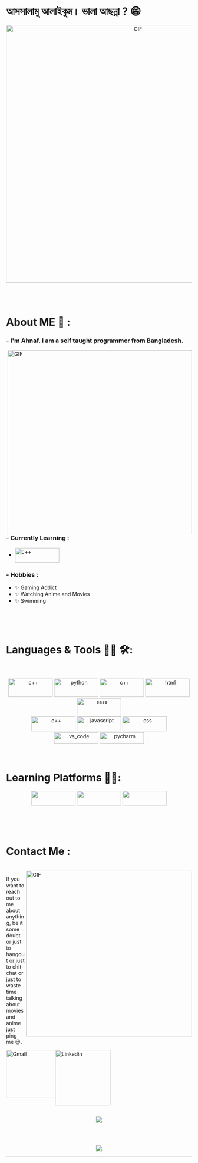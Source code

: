 #  আসসালামু আলাইকুম।  ভালা আছন্না ? 😁 



<div align="center">
<img hight="300" width="700" alt="GIF" align="center" src="https://github.com/Xx-Ashutosh-xX/Xx-Ashutosh-xX/blob/master/assets/208593.gif">
</div>

</br>
</br>
</br>


# About ME 💬 :

### - I'm Ahnaf. I am a self taught programmer from Bangladesh.

<img hight="400" width="500" alt="GIF" align="right" src="https://github.com/Xx-Ashutosh-xX/Xx-Ashutosh-xX/blob/master/assets/1936.gif">

### - Currently Learning :
- <img src="https://img.shields.io/badge/react-%2320232a.svg?style=for-the-badge&logo=react&logoColor=%2361DAFB" alt="c++" width="120" height="40" align="center">

### - Hobbies : 
- ✨ Gaming Addict
- ✨ Watching Anime and Movies
- ✨ Swimming


</br>
</br>
</br>



# Languages & Tools 👨‍💻 🛠:
</br>

<p align="center">

<!-- For more icons please follow  https://github.com/MikeCodesDotNET/ColoredBadges -->
<img src="https://img.shields.io/badge/c-%2300599C.svg?style=for-the-badge&logo=c&logoColor=white" alt="c++" width="120" height="50">
<img src="https://img.shields.io/badge/python-3670A0?style=for-the-badge&logo=python&logoColor=ffdd54" alt="python" width="120" height="50">
<img src="https://img.shields.io/badge/react-%2320232a.svg?style=for-the-badge&logo=react&logoColor=%2361DAFB" alt="c++" width="120" height="50">
<img src="https://img.shields.io/badge/html5-%23E34F26.svg?style=for-the-badge&logo=html5&logoColor=white" alt="html" width="120" height="50">
<img src="https://img.shields.io/badge/SASS-hotpink.svg?style=for-the-badge&logo=SASS&logoColor=white" alt="sass" width="120" height="50">

</br>
<img src="https://img.shields.io/badge/c++-%2300599C.svg?style=for-the-badge&logo=c%2B%2B&logoColor=white" alt="c++" width="120" height="40">
<img src="https://github.com/MikeCodesDotNET/ColoredBadges/blob/master/png/dev/languages/js.png" alt="javascript" width="120" height="40">
<img src="https://img.shields.io/badge/css3-%231572B6.svg?style=for-the-badge&logo=css3&logoColor=white" alt="css"  width="120" height="40">

</br>
<img src="https://img.shields.io/badge/VisualStudioCode-0078d7.svg?style=for-the-badge&logo=visual-studio-code&logoColor=white" alt="vs_code" width="120" height="30">
<img src="https://img.shields.io/badge/pycharm-143?style=for-the-badge&logo=pycharm&logoColor=black&color=black&labelColor=green" alt="pycharm" width="120" height="30">

</br>
</br>
</br>
</p>

# Learning Platforms 👨‍💻:
<p align="center">
<img src="https://img.shields.io/badge/Codecademy-FFF0E5?style=for-the-badge&logo=codecademy&logoColor=1F243A" width="120" height="40">
<img src="https://img.shields.io/badge/Freecodecamp-%23123.svg?&style=for-the-badge&logo=freecodecamp&logoColor=green" width="120" height="40">
 <img src="https://img.shields.io/badge/Udemy-A435F0?style=for-the-badge&logo=Udemy&logoColor=white" width="120" height="40">
</p>

</br>
</br>
</br>





# Contact Me :

<p>
 </br>


<img hight="320" width="450" align="right" alt="GIF" src="https://github.com/Xx-Ashutosh-xX/Xx-Ashutosh-xX/blob/master/assets/93195.gif">


If you want to reach out to me about anything, be it some doubt or just to hangout or just to chit-chat or just to waste time talking about movies and anime just ping me 😉.

<a href="mailto:sheikhahnafshifat@gmail.com">
 <img align="left" alt="Gmail" width="130" hight="100" src="https://github.com/Xx-Ashutosh-xX/Xx-Ashutosh-xX/blob/master/assets/icons/gmail.png" />
</a>
<a href="https://www.linkedin.com/in/ahnafhasan144/">
  <img align="left" alt="Linkedin" width="150" hight="100" src="https://github.com/Xx-Ashutosh-xX/Xx-Ashutosh-xX/blob/master/assets/icons/linkedin.png" />
</br>
</br>
</br>
</a>
 </p>
 

</br>
</br>
</br>
</br>
</br>
</br>



<p align="center" >  
 <img  src="https://github-readme-stats.vercel.app/api/top-langs/?username=ah-naf&theme=tokyonight"/>
</p>

</br>
</br>


<p align="center" >  
  <a href="https://github.com/ah-naf/github-readme-stats"> 
<img  src="https://github-readme-stats.vercel.app/api?username=ah-naf&&show_icons=true&theme=radical"/>
  </a>
  </p>

*************

